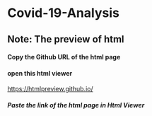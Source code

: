 # Covid-19-Analysis

## Note: The preview of html  


#### Copy the Github URL of the html page 

#### open this html viewer
https://htmlpreview.github.io/

##### Paste the link of the html page in Html Viewer
